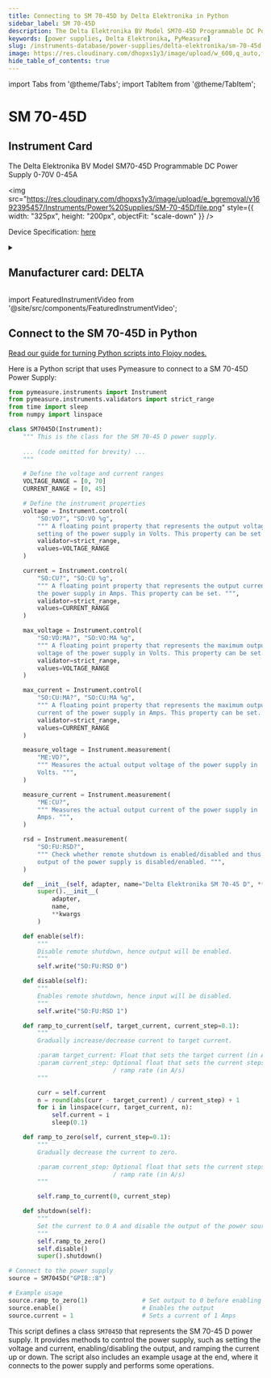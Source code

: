 ```yaml
---
title: Connecting to SM 70-45D by Delta Elektronika in Python
sidebar_label: SM 70-45D
description: The Delta Elektronika BV Model SM70-45D Programmable DC Power Supply 0-70V 0-45A
keywords: [power supplies, Delta Elektronika, PyMeasure]
slug: /instruments-database/power-supplies/delta-elektronika/sm-70-45d
image: https://res.cloudinary.com/dhopxs1y3/image/upload/w_600,q_auto,f_auto/e_bgremoval/v1692395457/Instruments/Power%20Supplies/SM-70-45D/file.jpg
hide_table_of_contents: true
---
```


import Tabs from '@theme/Tabs';
import TabItem from '@theme/TabItem';

# SM 70-45D

## Instrument Card

<div className="flex">

<div>

The Delta Elektronika BV Model SM70-45D Programmable DC Power Supply 0-70V 0-45A

</div>

<img src="https://res.cloudinary.com/dhopxs1y3/image/upload/e_bgremoval/v1692395457/Instruments/Power%20Supplies/SM-70-45D/file.png" style={{ width: "325px", height: "200px", objectFit: "scale-down" }} />

</div>

<div className="flex text-center">

<p>Device Specification: <a target="\_blank" href="/instruments-database/all-instruments/">here</a></p>

</div>

<details style={{ marginTop: "15px"}}>
<summary><h2>Manufacturer card: DELTA</h2></summary>

<img src="https://res.cloudinary.com/dhopxs1y3/image/upload/v1692806158/Instruments/Vendor%20Logos/Delta_Elektronika.png" style={{ width: "100%", height: "170px",objectFit: "scale-down" }} />

**Telonic Instruments** is one of the leading Suppliers of Kikusui, Rigol and Lab-Power power supplies and frequency converters.

<ul>
  <li>Headquarters: UK</li>
  <li>Yearly Revenue (millions, USD): nan</li>
  <li>Vendor Website: <a href="https://telonic.co.uk/jg/wp-content/uploads/2021/05/Delta-SM800-Product-Manual.pdf">here</a></li>
</ul>
</details>

import FeaturedInstrumentVideo from '@site/src/components/FeaturedInstrumentVideo';

<FeaturedInstrumentVideo category='POWER_SUPPLIES' manufacturer='DELTA'></FeaturedInstrumentVideo>


## Connect to the SM 70-45D in Python

[Read our guide for turning Python scripts into Flojoy nodes.](https://docs.flojoy.ai/custom-nodes/creating-custom-node/)
<Tabs>

<TabItem value="Flojoy" label="Flojoy" className="flojoy-instrument-tabs">

<NodeCardCollection category='POWER_SUPPLIES' manufacturer='DELTA'></NodeCardCollection>

</TabItem>
<TabItem value="PyMeasure" label="PyMeasure">

Here is a Python script that uses Pymeasure to connect to a SM 70-45D Power Supply:

```python
from pymeasure.instruments import Instrument
from pymeasure.instruments.validators import strict_range
from time import sleep
from numpy import linspace

class SM7045D(Instrument):
    """ This is the class for the SM 70-45 D power supply.
    
    ... (code omitted for brevity) ...
    """

    # Define the voltage and current ranges
    VOLTAGE_RANGE = [0, 70]
    CURRENT_RANGE = [0, 45]

    # Define the instrument properties
    voltage = Instrument.control(
        "SO:VO?", "SO:VO %g",
        """ A floating point property that represents the output voltage
        setting of the power supply in Volts. This property can be set. """,
        validator=strict_range,
        values=VOLTAGE_RANGE
    )

    current = Instrument.control(
        "SO:CU?", "SO:CU %g",
        """ A floating point property that represents the output current of
        the power supply in Amps. This property can be set. """,
        validator=strict_range,
        values=CURRENT_RANGE
    )

    max_voltage = Instrument.control(
        "SO:VO:MA?", "SO:VO:MA %g",
        """ A floating point property that represents the maximum output
        voltage of the power supply in Volts. This property can be set. """,
        validator=strict_range,
        values=VOLTAGE_RANGE
    )

    max_current = Instrument.control(
        "SO:CU:MA?", "SO:CU:MA %g",
        """ A floating point property that represents the maximum output
        current of the power supply in Amps. This property can be set. """,
        validator=strict_range,
        values=CURRENT_RANGE
    )

    measure_voltage = Instrument.measurement(
        "ME:VO?",
        """ Measures the actual output voltage of the power supply in
        Volts. """,
    )

    measure_current = Instrument.measurement(
        "ME:CU?",
        """ Measures the actual output current of the power supply in
        Amps. """,
    )

    rsd = Instrument.measurement(
        "SO:FU:RSD?",
        """ Check whether remote shutdown is enabled/disabled and thus if the
        output of the power supply is disabled/enabled. """,
    )

    def __init__(self, adapter, name="Delta Elektronika SM 70-45 D", **kwargs):
        super().__init__(
            adapter,
            name,
            **kwargs
        )

    def enable(self):
        """
        Disable remote shutdown, hence output will be enabled.
        """
        self.write("SO:FU:RSD 0")

    def disable(self):
        """
        Enables remote shutdown, hence input will be disabled.
        """
        self.write("SO:FU:RSD 1")

    def ramp_to_current(self, target_current, current_step=0.1):
        """
        Gradually increase/decrease current to target current.

        :param target_current: Float that sets the target current (in A)
        :param current_step: Optional float that sets the current steps
                             / ramp rate (in A/s)
        """

        curr = self.current
        n = round(abs(curr - target_current) / current_step) + 1
        for i in linspace(curr, target_current, n):
            self.current = i
            sleep(0.1)

    def ramp_to_zero(self, current_step=0.1):
        """
        Gradually decrease the current to zero.

        :param current_step: Optional float that sets the current steps
                             / ramp rate (in A/s)
        """

        self.ramp_to_current(0, current_step)

    def shutdown(self):
        """
        Set the current to 0 A and disable the output of the power source.
        """
        self.ramp_to_zero()
        self.disable()
        super().shutdown()

# Connect to the power supply
source = SM7045D("GPIB::8")

# Example usage
source.ramp_to_zero(1)               # Set output to 0 before enabling
source.enable()                      # Enables the output
source.current = 1                   # Sets a current of 1 Amps
```

This script defines a class `SM7045D` that represents the SM 70-45 D power supply. It provides methods to control the power supply, such as setting the voltage and current, enabling/disabling the output, and ramping the current up or down. The script also includes an example usage at the end, where it connects to the power supply and performs some operations.

</TabItem>
</Tabs>